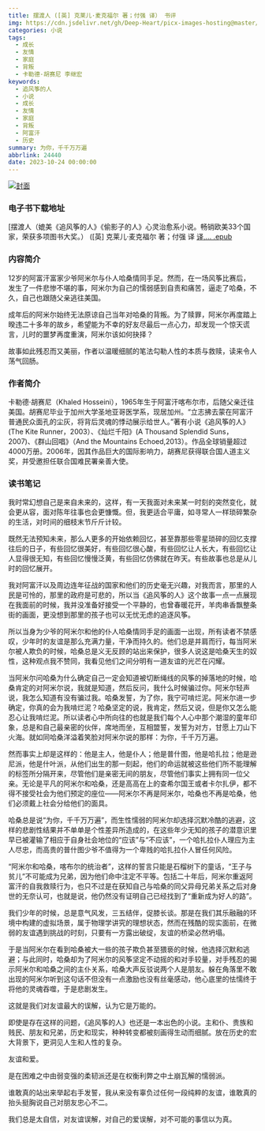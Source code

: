 ```yaml
---
title: 摆渡人 ([英] 克莱儿·麦克福尔 著；付强 译） 书评
img: https://cdn.jsdelivr.net/gh/Deep-Heart/picx-images-hosting@master/boomments/摆渡人（媲美《追风筝的人》《偷影子的人》心灵治愈系小说。畅销欧美33个国家，荣获多项图书大奖。）.5iwpnzqab740.webp
categories: 小说
tags:
  - 成长
  - 友情
  - 家庭
  - 背叛
  - 卡勒德·胡赛尼 李继宏
keywords:
  - 追风筝的人
  - 小说
  - 成长
  - 友情
  - 家庭
  - 背叛
  - 阿富汗
  - 历史
summary: 为你，千千万万遍
abbrlink: 24440
date: 2023-10-24 00:00:00
---
```


[![封面](https://cdn.jsdelivr.net/gh/Deep-Heart/picx-images-hosting@master/boomments/摆渡人（媲美《追风筝的人》《偷影子的人》心灵治愈系小说。畅销欧美33个国家，荣获多项图书大奖。）.5iwpnzqab740.webp)]()
### 电子书下载地址
[摆渡人（媲美《追风筝的人》《偷影子的人》心灵治愈系小说。畅销欧美33个国家，荣获多项图书大奖。） ([英] 克莱儿·麦克福尔 著；付强 译 [译,... .epub](https://url57.ctfile.com/f/23765157-960584640-f37948?p=9554)

### 内容简介
12岁的阿富汗富家少爷阿米尔与仆人哈桑情同手足。然而，在一场风筝比赛后，发生了一件悲惨不堪的事，阿米尔为自己的懦弱感到自责和痛苦，逼走了哈桑，不久，自己也跟随父亲逃往美国。

成年后的阿米尔始终无法原谅自己当年对哈桑的背叛。为了赎罪，阿米尔再度踏上暌违二十多年的故乡，希望能为不幸的好友尽最后一点心力，却发现一个惊天谎言，儿时的噩梦再度重演，阿米尔该如何抉择？

故事如此残忍而又美丽，作者以温暖细腻的笔法勾勒人性的本质与救赎，读来令人荡气回肠。

### 作者简介
卡勒德·胡赛尼（Khaled Hosseini），1965年生于阿富汗喀布尔市，后随父亲迁往美国。胡赛尼毕业于加州大学圣地亚哥医学系，现居加州。“立志拂去蒙在阿富汗普通民众面孔的尘灰，将背后灵魂的悸动展示给世人。”著有小说《追风筝的人》(The Kite Runner，2003）、《灿烂千阳》(A Thousand Splendid Suns，2007)、《群山回唱》（And the Mountains Echoed,2013）。作品全球销量超过4000万册。2006年，因其作品巨大的国际影响力，胡赛尼获得联合国人道主义奖，并受邀担任联合国难民署亲善大使。

### 读书笔记
我时常幻想自己是来自未来的，这样，有一天我面对未来某一时刻的突然变化，就会更从容，面对陈年往事也会更慷慨。但，我更适合平庸，如寻常人一样琐碎繁杂的生活，对时间的细枝末节斤斤计较。

既然无法预知未来，那么人更多的开始依赖回忆，甚至靠那些零星琐碎的回忆支撑往后的日子，有些回忆很美好，有些回忆很心酸，有些回忆让人长大，有些回忆让人显得很无知，有些回忆慢慢泛黄，有些回忆仿佛就在昨天。有些故事也总是从儿时的回忆展开。

我对阿富汗以及周边连年征战的国家和他们的历史毫无兴趣，对我而言，那里的人民是可怜的，那里的政府是可悲的，所以当《追风筝的人》这个故事一点一点展现在我面前的时候，我并没准备好接受一个平静的，也曾春暖花开，羊肉串香飘整条街的画面，更没想到那里的孩子也可以无忧无虑的追逐风筝。

所以当身为少爷的阿米尔和他的仆人哈桑情同手足的画面一出现，所有读者不禁感叹，少年时的友谊是那么充满力量，干净而持久的。他们总是并肩而行，每当阿米尔被人欺负的时候，哈桑总是义无反顾的站出来保护，很多人说这是哈桑天生的奴性，这种观点我不赞同，我看见他们之间分明有一道友谊的光芒在闪耀。

当阿米尔问哈桑为什么确定自己一定会知道被切断绳线的风筝的掉落地的时候，哈桑肯定的对阿米尔说，我就是知道，然后反问，我什么时候骗过你。阿米尔轻声说，我怎么知道有没有骗过我。哈桑发誓，为了你，我宁可啃烂泥。阿米尔进一步确定，你真的会为我啃烂泥？哈桑坚定的说，我肯定，然后又说，但是你又怎么能忍心让我啃烂泥。所以读者心中所向往的也就是我们每个人心中那个潮湿的童年印象，总是和自己最亲密的伙伴，席地而坐，互相盟誓，发誓为对方，甘愿上刀山下火海。就如同哈桑洋溢着笑脸对阿米尔说的那样：为你，千千万万遍。

然而事实上却是这样的：他是主人，他是仆人；他是普什图，他是哈扎拉；他是逊尼派，他是什叶派，从他们出生的那一刻起，他们的命运就被这些他们所不能理解的标签所分隔开来，尽管他们是亲密无间的朋友，尽管他们事实上拥有同一位父亲。无论是平凡的阿米尔和哈桑，还是高高在上的查希尔国王或者卡尔扎伊，都不得不接受社会为他们预定的座位——阿米尔不再是阿米尔，哈桑也不再是哈桑，他们必须戴上社会分给他们的面具。

哈桑总是说“为你，千千万万遍”，而生性懦弱的阿米尔却选择沉默冷酷的逃避，这样的悲剧性结果并不单单是个性差异所造成的，在这些年少无知的孩子的潜意识里早已被灌输了相应于自身社会地位的“应该”与“不应该”，一个哈扎拉仆人理应为主人尽忠，而高贵的普什图少爷不值得为一个卑贱的哈扎拉仆人冒任何风险。

“阿米尔和哈桑，喀布尔的统治者”，这样的誓言只能是石榴树下的童话，“王子与贫儿”不可能成为兄弟，因为他们命中注定不平等。包括二十年后，阿米尔重返阿富汗的自我救赎行为，也只不过是在获知自己与哈桑的同父异母兄弟关系之后对身世的无奈认可，也就是说，他仍然没有证明自己已经找到了“重新成为好人的路”。

我们少年的时候，总是意气风发，三五结伴，促膝长谈。那是在我们其乐融融的环境中构建的虚拟场景，属于物理学讲究的理想状态，然而在残酷的现实面前，在微弱的友谊遇到挑战的时刻，只要有一方露出破绽，友谊的桥梁必然坍塌。

于是当阿米尔在看到哈桑被大一些的孩子欺负甚至猥亵的时候，他选择沉默和逃避；与此同时，哈桑却为了阿米尔的风筝坚定不动摇的和对手较量，对手残忍的揭示阿米尔和哈桑之间的主仆关系，哈桑大声反驳说两个人是朋友。躲在角落里不敢出现的阿米尔听到这句话不但没有一点激励也没有丝毫感动，他心底里的怯懦终于将他的灵魂吞噬，于是悲剧发生。

这就是我们对友谊最大的误解，认为它是万能的。

即使是存在这样的问题，《追风筝的人》也还是一本出色的小说。主和仆、贵族和贱民、朋友和兄弟，历史和现实，种种转变都被刻画得生动而细腻。放在历史的宏大背景下，更洞见人生和人性的复杂。

友谊和爱。

是在困难之中由弱变强的柔韧派还是在权衡利弊之中土崩瓦解的懦弱派。

谁敢真的站出来举起右手发誓，我从来没有辜负过任何一段纯粹的友谊，谁敢真的抬头挺胸说自己对朋友忠心不二。

我们总是太自信，对友谊误解，对自己的爱误解，对不可能的事信以为真。
